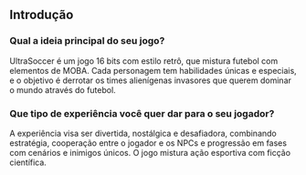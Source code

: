 ## Introdução

### Qual a ideia principal do seu jogo?
UltraSoccer é um jogo 16 bits com estilo retrô, que mistura futebol com elementos de MOBA. Cada personagem tem habilidades únicas e especiais, e o objetivo é derrotar os times alienígenas invasores que querem dominar o mundo através do futebol.

### Que tipo de experiência você quer dar para o seu jogador?
A experiência visa ser divertida, nostálgica e desafiadora, combinando estratégia, cooperação entre o jogador e os NPCs e progressão em fases com cenários e inimigos únicos. O jogo mistura ação esportiva com ficção científica.
